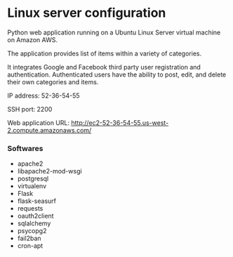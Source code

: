 # Linux server configuration
Python web application running on a Ubuntu Linux Server virtual machine on Amazon AWS.

The application provides list of items within a variety of categories.

It integrates Google and Facebook third party user registration and authentication. Authenticated users have the ability to post, edit, and delete their own categories and items.

IP address: 52-36-54-55

SSH port: 2200

Web application URL: http://ec2-52-36-54-55.us-west-2.compute.amazonaws.com/ 

### Softwares
* apache2
* libapache2-mod-wsgi
* postgresql
* virtualenv
* Flask
* flask-seasurf
* requests
* oauth2client
* sqlalchemy
* psycopg2
* fail2ban
* cron-apt





